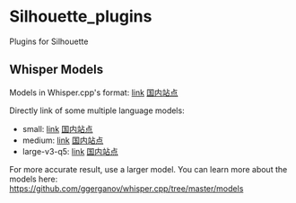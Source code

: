 # Silhouette_plugins

Plugins for Silhouette

## Whisper Models

Models in Whisper.cpp's format: [link](https://huggingface.co/ggerganov/whisper.cpp) [国内站点](https://hf-mirror.com/ggerganov/whisper.cpp)

Directly link of some multiple language models:

* small: [link](https://huggingface.co/ggerganov/whisper.cpp/blob/main/ggml-small.bin) [国内站点](https://hf-mirror.com/ggerganov/whisper.cpp/blob/main/ggml-small.bin)
* medium: [link](https://huggingface.co/ggerganov/whisper.cpp/blob/main/ggml-medium.bin) [国内站点](https://hf-mirror.com/ggerganov/whisper.cpp/blob/main/ggml-medium.bin)
* large-v3-q5: [link](https://huggingface.co/ggerganov/whisper.cpp/blob/main/ggml-large-v3-q5_0.bin) [国内站点](https://hf-mirror.com/ggerganov/whisper.cpp/blob/main/ggml-large-v3-q5_0.bin)

For more accurate result, use a larger model. You can learn more about the models here: https://github.com/ggerganov/whisper.cpp/tree/master/models

